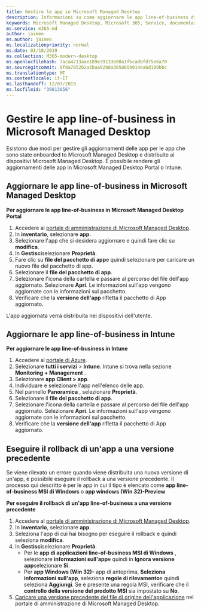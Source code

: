 ```yaml
---
title: Gestire le app in Microsoft Managed Desktop
description: Informazioni su come aggiornare le app line-of-business distribuite ai dispositivi Microsoft Managed Desktop
keywords: Microsoft Managed Desktop, Microsoft 365, Service, documentazione
ms.service: m365-md
author: jaimeo
ms.author: jaimeo
ms.localizationpriority: normal
ms.date: 01/18/2019
ms.collection: M365-modern-desktop
ms.openlocfilehash: 7aca4713aae189e39133e08a1fbcad6fd75e6a70
ms.sourcegitcommit: 8fda7852b2a5baa92b8a365865b014ea6d100bbc
ms.translationtype: MT
ms.contentlocale: it-IT
ms.lasthandoff: 12/03/2019
ms.locfileid: "39813856"
---
```

# <a name="manage-line-of-business-apps-in-microsoft-managed-desktop"></a>Gestire le app line-of-business in Microsoft Managed Desktop

<!--Application management -->

Esistono due modi per gestire gli aggiornamenti delle app per le app che sono state onboarded to Microsoft Managed Desktop e distribuite ai dispositivi Microsoft Managed Desktop. È possibile rendere gli aggiornamenti delle app in Microsoft Managed Desktop Portal o Intune. 

<span id="update-app-mmd" />

## <a name="update-line-of-business-apps-in-microsoft-managed-desktop"></a>Aggiornare le app line-of-business in Microsoft Managed Desktop

**Per aggiornare le app line-of-business in Microsoft Managed Desktop Portal**
1. Accedere al [portale di amministrazione di Microsoft Managed Desktop](https://aka.ms/mmdportal).
2. In **inventario**, selezionare **app**.  
3. Selezionare l'app che si desidera aggiornare e quindi fare clic su **modifica**.
4. In **Gestisci**selezionare **Proprietà**. 
5. Fare clic su **file del pacchetto di app**e quindi selezionare per caricare un nuovo file del pacchetto di app.
6. Selezionare il **file del pacchetto di app**.
7. Selezionare l'icona della cartella e passare al percorso del file dell'app aggiornato. Selezionare **Apri**. Le informazioni sull'app vengono aggiornate con le informazioni sul pacchetto.
8. Verificare che la **versione dell'app** rifletta il pacchetto di App aggiornato. 

L'app aggiornata verrà distribuita nei dispositivi dell'utente.

<span id="update-app-intune" />

## <a name="update-line-of-business-apps-in-intune"></a>Aggiornare le app line-of-business in Intune

**Per aggiornare le app line-of-business in Intune**
1. Accedere al [portale di Azure](https://portal.azure.com).
2. Selezionare **tutti i servizi** > **Intune**. Intune si trova nella sezione **Monitoring + Management** .
3. Selezionare **app Client > app**.
4. Individuare e selezionare l'app nell'elenco delle app.
5. Nel pannello **Panoramica** , selezionare **Proprietà**.
6. Selezionare il **file del pacchetto di app**.
7. Selezionare l'icona della cartella e passare al percorso del file dell'app aggiornato. Selezionare **Apri**. Le informazioni sull'app vengono aggiornate con le informazioni sul pacchetto.
8. Verificare che la **versione dell'app** rifletta il pacchetto di App aggiornato.

<span id="roll-back-app-mmd" />

## <a name="roll-back-an-app-to-a-previous-version"></a>Eseguire il rollback di un'app a una versione precedente

Se viene rilevato un errore quando viene distribuita una nuova versione di un'app, è possibile eseguire il rollback a una versione precedente. Il processo qui descritto è per le app in cui il tipo è elencato come **app line-of-business MSI di Windows** o **app windows (Win 32)-Preview**

**Per eseguire il rollback di un'app line-of-business a una versione precedente**

1. Accedere al [portale di amministrazione di Microsoft Managed Desktop](https://aka.ms/mmdportal).
2. In **inventario**, selezionare **app**.  
3. Seleziona l'app di cui hai bisogno per eseguire il rollback e quindi seleziona **modifica**.
4. In **Gestisci**selezionare **Proprietà**. 
    - Per le **app di applicazioni line-of-business MSI di Windows** , selezionare **informazioni sull'app**e quindi in **Ignora versione app**selezionare **Sì**.
    - Per **app Windows (Win 32)-** app di anteprima, **Seleziona informazioni sull'app**, seleziona **regole di rilevamento**e quindi seleziona **Aggiungi**. 
    Se è presente una regola MSI, verificare che il **controllo della versione del prodotto MSI** sia impostato su **No**.
5. [Caricare una versione precedente del file di origine dell'applicazione](../get-started/deploy-apps.md) nel portale di amministrazione di Microsoft Managed Desktop.  

